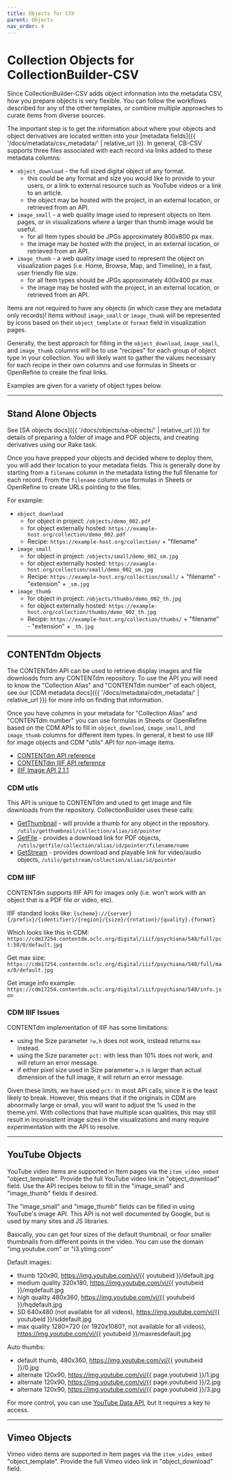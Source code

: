 ```yaml
---
title: Objects for CSV
parent: Objects
nav_order: 4
---
```


# Collection Objects for CollectionBuilder-CSV

Since CollectionBuilder-CSV adds object information into the metadata CSV, how you prepare objects is very flexible. 
You can follow the workflows described for any of the other templates, or combine multiple approaches to curate items from diverse sources.

The important step is to get the information about where your objects and object derivatives are located written into your [metadata fields]({{ '/docs/metadata/csv_metadata/' | relative_url }}).
In general, CB-CSV supports three files associated with each record via links added to these metadata columns:

- `object_download` - the full sized digital object of any format.
    - this could be any format and size you would like to provide to your users, or a link to external resource such as YouTube videos or a link to an article.
    - the object may be hosted with the project, in an external location, or retrieved from an API.
- `image_small` - a web quality image used to represent objects on Item pages, or in visualizations where a larger than thumb image would be useful.
    - for all Item types should be JPGs approximately 800x800 px max.
    - the image may be hosted with the project, in an external location, or retrieved from an API.
- `image_thumb` - a web quality image used to represent the object on visualization pages (i.e. Home, Browse, Map, and Timeline), in a fast, user friendly file size.
    - for all Item types should be JPGs approximately 400x400 px max.
    - the image may be hosted with the project, in an external location, or retrieved from an API.

Items are not required to have any objects (in which case they are metadata only records)!
Items without `image_small` or `image_thumb` will be represented by icons based on their `object_template` or `format` field in visualization pages.

Generally, the best approach for filling in the `object_download`, `image_small`, and `image_thumb` columns will be to use "recipes" for each group of object type in your collection.
You will likely want to gather the values necessary for each recipe in their own columns and use formulas in Sheets or OpenRefine to create the final links.

Examples are given for a variety of object types below.

------------------

## Stand Alone Objects

See [SA objects docs]({{ '/docs/objects/sa-objects/' | relative_url }}) for details of preparing a folder of image and PDF objects, and creating derivatives using our Rake task.

Once you have prepped your objects and decided where to deploy them, you will add their location to your metadata fields.
This is generally done by starting from a `filename` column in the metadata listing the full filename for each record.
From the `filename` column use formulas in Sheets or OpenRefine to create URLs pointing to the files.

For example:

- `object_download` 
    - for object in project: `/objects/demo_002.pdf`
    - for object externally hosted: `https://example-host.org/collection/demo_002.pdf`
    - Recipe: `https://example-host.org/collection/` + "filename"
- `image_small`
    - for object in project: `/objects/small/demo_002_sm.jpg`
    - for object externally hosted: `https://example-host.org/collection/small/demo_002_sm.jpg`
    - Recipe: `https://example-host.org/collection/small/` + "filename" - "extension" + `_sm.jpg`
- `image_thumb`
    - for object in project: `/objects/thumbs/demo_002_th.jpg`
    - for object externally hosted: `https://example-host.org/collection/thumbs/demo_002_th.jpg`
    - Recipe: `https://example-host.org/collection/thumbs/` + "filename" - "extension" + `_th.jpg`

------------------

## CONTENTdm Objects

The CONTENTdm API can be used to retrieve display images and file downloads from any CONTENTdm repository. 
To use the API you will need to know the "Collection Alias" and "CONTENTdm number" of each object, see our [CDM metadata docs]({{ '/docs/metadata/cdm_metadata/' | relative_url }}) for more info on finding that information.

Once you have columns in your metadata for "Collection Alias" and "CONTENTdm number" you can use formulas in Sheets or OpenRefine based on the CDM APIs to fill in `object_download`, `image_small`, and `image_thumb` columns for different item types.
In general, it best to use IIIF for image objects and CDM "utils" API for non-image items.

- [CONTENTdm API reference](https://help.oclc.org/Metadata_Services/CONTENTdm/Advanced_website_customization/API_Reference/CONTENTdm_API)
- [CONTENTdm IIIF API reference](https://help.oclc.org/Metadata_Services/CONTENTdm/Advanced_website_customization/API_Reference/IIIF_API_reference)
- [IIIF Image API 2.1.1](https://iiif.io/api/image/2.1/)

### CDM utls

This API is unique to CONTENTdm and used to get image and file downloads from the repository.
CollectionBuilder uses these calls:

- [GetThumbnail](https://www.oclc.org/support/services/contentdm/help/customizing-website-help/other-customizations/contentdm-api-reference/getthumbnail.en.html#par_text_4c0f) - will provide a thumb for any object in the repository. `/utils/getthumbnail/collection/alias/id/pointer` 
- [GetFile](https://www.oclc.org/support/services/contentdm/help/customizing-website-help/other-customizations/contentdm-api-reference/getfile.en.html#par_text_6545) - provides a download link for PDF objects, `/utils/getfile/collection/alias/id/pointer/filename/name`
- [GetStream](https://www.oclc.org/support/services/contentdm/help/customizing-website-help/other-customizations/contentdm-api-reference/getstream.en.html#par_text_2d39) - provides download and playable link for video/audio objects, `/utils/getstream/collection/alias/id/pointer`

### CDM IIIF 

CONTENTdm supports IIIF API for images only (i.e. won't work with an object that is a PDF file or video, etc).

IIIF standard looks like: 
`{scheme}://{server}{/prefix}/{identifier}/{region}/{size}/{rotation}/{quality}.{format}`

Which looks like this in CDM: 
`https://cdm17254.contentdm.oclc.org/digital/iiif/psychiana/548/full/pct:50/0/default.jpg`

Get max size:
`https://cdm17254.contentdm.oclc.org/digital/iiif/psychiana/548/full/max/0/default.jpg`

Get image info example: `https://cdm17254.contentdm.oclc.org/digital/iiif/psychiana/548/info.json`

### CDM IIIF Issues 

CONTENTdm implementation of IIIF has some limitations:

- using the Size parameter `!w,h` does not work, instead returns `max` instead.
- using the Size parameter `pct:` with less than 10% does not work, and will return an error message.
- if either pixel size used in Size parameter `w,h` is larger than actual dimension of the full image, it will return an error message.

Given these limits, we have used `pct:` in most API calls, since it is the least likely to break. 
However, this means that if the originals in CDM are abnormally large or small, you will want to adjust the % used in the theme.yml. 
With collections that have multiple scan qualities, this may still result in inconsistent image sizes in the visualizations and many require experimentation with the API to resolve. 

---------------

## YouTube Objects

YouTube video items are supported in Item pages via the `item_video_embed` "object_template". 
Provide the full YouTube video link in "object_download" field. 
Use the API recipes below to fill in the "image_small" and "image_thumb" fields if desired.

The "image_small" and "image_thumb" fields can be filled in using YouTube's image API.
This API is not well documented by Google, but is used by many sites and JS libraries.

Basically, you can get four sizes of the default thumbnail, or four smaller thumbnails from different points in the video.
You can use the domain "img.youtube.com" or "i3.ytimg.com"

Default images:

- thumb 120x90, https://img.youtube.com/vi/{{ youtubeid }}/default.jpg
- medium quality 320x180, https://img.youtube.com/vi/{{ youtubeid }}/mqdefault.jpg
- high quality 480x360, https://img.youtube.com/vi/{{ youtubeid }}/hqdefault.jpg 
- SD 640x480 (not available for all videos), https://img.youtube.com/vi/{{ youtubeid }}/sddefault.jpg
- max quality 1280×720 (or 1920x1080?, not available for all videos), https://img.youtube.com/vi/{{ youtubeid }}/maxresdefault.jpg 

Auto thumbs:

- default thumb, 480x360, https://img.youtube.com/vi/{{ youtubeid }}/0.jpg 
- alternate 120x90, https://img.youtube.com/vi/{{ page.youtubeid }}/1.jpg 
- alternate 120x90, https://img.youtube.com/vi/{{ page.youtubeid }}/2.jpg 
- alternate 120x90, https://img.youtube.com/vi/{{ page.youtubeid }}/3.jpg

For more control, you can use [YouTube Data API](https://developers.google.com/youtube/v3/), but it requires a key to access.

----------------

## Vimeo Objects

Vimeo video items are supported in Item pages via the `item_video_embed` "object_template".
Provide the full Vimeo video link in "object_download" field. 

